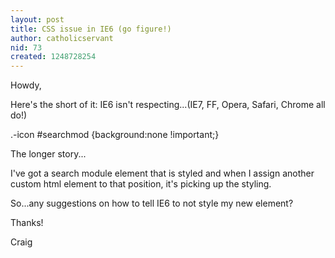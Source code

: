 ```yaml
---
layout: post
title: CSS issue in IE6 (go figure!)
author: catholicservant
nid: 73
created: 1248728254
---
```

<p>Howdy,</p>
<p>Here's the short of it: IE6 isn't respecting...(IE7, FF, Opera, Safari, Chrome all do!)</p>
<p>.-icon #searchmod {background:none !important;}</p>
<p>The longer story...</p>
<p>I've got a search module element that is styled and when I assign another custom html element to that position, it's picking up the styling.</p>
<p>So...any suggestions on how to tell IE6 to not style my new element?</p>
<p>Thanks!</p>
<p>Craig</p>
